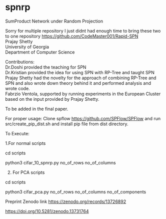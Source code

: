 # spnrp
SumProduct Network under Random Projection

Sorry for multiple repository I just didnt had enough time to bring these two to one repository 
https://github.com/CodeMaster001/Rapid-SPN </br>
Prajay Shetty </br>
University of Georgia </br>
Department of Computer Science </br>

Contributions:</br>
Dr.Doshi provided the teaching for SPN </br>
Dr.Kristian provided the idea for using SPN with RP-Tree and taught SPN </br>
Prajay Shetty had the novelty for the approach of combining RP-Tree and SPN and also wrote down theory behind it and performed analysis and wrote code. </br>
Fabrzio Ventola, supported by running experiments in the European Cluster based on the input provided by Prajay Shetty. </br>

To be added in the final paper.</br>

For proper usage:
Clone spflow https://github.com/SPFlow/SPFlow and run src/create_pip_dist.sh and install pip file from dist directory.

To Execute:

1.For normal scripts

cd scripts

python3 cifar_10_spnrp.py no_of_rows no_of_columns

2. For PCA scripts
   
cd scripts

python3 cifar_pca.py no_of_rows no_of_columns no_of_components

Preprint Zenodo link https://zenodo.org/records/13726892

https://doi.org/10.5281/zenodo.13731764
